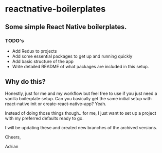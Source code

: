 # reactnative-boilerplates

## Some simple React Native boilerplates.

### TODO's 
- Add Redux to projects
- Add some essential packages to get up and running quickly
- Add basic structure of the app
- Write detailed README of what packages are included in this setup.

## Why do this?

Honestly, just for me and my workflow but feel free to use if you just need a vanilla boilerplate setup.
Can you basically get the same initial setup with react-native init or create-react-native-app?  Yeah.

Instead of doing those things though.. for me, I just want to set up a project with my preferred defaults ready to go.

I will be updating these and created new branches of the archived versions. 


Cheers,

Adrian
